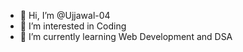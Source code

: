 - 👋 Hi, I’m @Ujjawal-04
- 👀 I’m interested in Coding
- 🌱 I’m currently learning Web Development and DSA


<!---
Ujjawal-04/Ujjawal-04 is a ✨ special ✨ repository because its `README.md` (this file) appears on your GitHub profile.
You can click the Preview link to take a look at your changes.
--->
